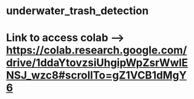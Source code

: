 # underwater_trash_detection
# Link to access colab --> https://colab.research.google.com/drive/1ddaYtovzsiUhgipWpZsrWwlENSJ_wzc8#scrollTo=gZ1VCB1dMgY6
